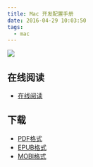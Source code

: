 ```yaml
---
title: Mac 开发配置手册
date: 2016-04-29 10:03:50
tags:
  - mac
---
```


![](https://ek8whxe.cloudimg.io/s/width/226/https://www.gitbook.com/cover/book/aaaaaashu/mac-dev-setup.jpg)


<!--more-->

## 在线阅读 ##

+ [在线阅读](https://www.gitbook.com/book/aaaaaashu/mac-dev-setup/details)

## 下载 ##

+ [PDF格式](https://www.gitbook.com/download/pdf/book/aaaaaashu/mac-dev-setup)
+ [EPUB格式](https://www.gitbook.com/download/epub/book/aaaaaashu/mac-dev-setup)
+ [MOBI格式](https://www.gitbook.com/download/mobi/book/aaaaaashu/mac-dev-setup)
